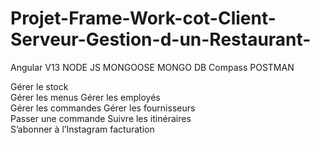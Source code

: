 # Projet-Frame-Work-cot-Client-Serveur-Gestion-d-un-Restaurant-
Angular V13
NODE JS
MONGOOSE
MONGO DB Compass
POSTMAN


Gérer le stock	
Gérer les menus	
Gérer les employés	
Gérer les commandes	
Gérer les fournisseurs	
Passer une commande	
Suivre les itinéraires	
S’abonner à l’Instagram	
facturation
